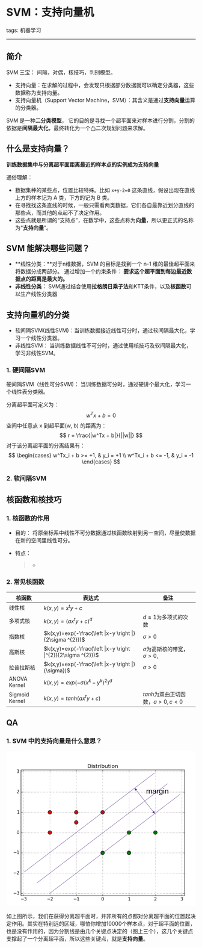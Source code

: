 # SVM：支持向量机

tags: 机器学习

---

## 简介

SVM 三宝： 间隔，对偶，核技巧，判别模型。

- 支持向量：在求解的过程中，会发现只根据部分数据就可以确定分类器，这些数据称为支持向量。
- 支持向量机（Support Vector Machine，SVM）：其含义是通过**支持向量**运算的分类器。

SVM 是一种**二分类模型**， 它的目的是寻找一个超平面来对样本进行分割，分割的依据是**间隔最大化**，最终转化为一个凸二次规划问题来求解。

## 什么是支持向量？

**训练数据集中与分离超平面距离最近的样本点的实例成为支持向量**

通俗理解：

- 数据集种的某些点，位置比较特殊。比如 `x+y-2=0` 这条直线，假设出现在直线上方的样本记为 A 类，下方的记为 B 类。
- 在寻找找这条直线的时候，一般只需看两类数据，它们各自最靠近划分直线的那些点，而其他的点起不了决定作用。
- 这些点就是所谓的“支持点”，在数学中，这些点称为**向量**，所以更正式的名称为“**支持向量**”。

## SVM 能解决哪些问题？

- **线性分类：**对于n维数据，SVM 的目标是找到一个 n-1 维的最佳超平面来将数据分成两部分。 通过增加一个约束条件： **要求这个超平面到每边最近数据点的距离是最大的。**
- **非线性分类：** SVM通过结合使用**拉格朗日乘子法**和KTT条件，以及**核函数**可以生产线性分类器

## 支持向量机的分类

- 软间隔SVM(线性SVM)：当训练数据接近线性可分时，通过软间隔最大化，学习一个线性分类器。
- 非线性SVM： 当训练数据线性不可分时，通过使用核技巧及软间隔最大化，学习非线性SVM。

### 1. 硬间隔SVM

硬间隔SVM（线性可分SVM)： 当训练数据可分时，通过硬讲个最大化，学习一个线性表分类器。

分离超平面可定义为：
$$
w^Tx + b = 0
$$
空间中任意点 x 到超平面(w, b) 的距离为：
$$
r = \frac{|w^Tx + b|}{||w||}
$$
对于该分离超平面的分离结果有：
$$
\begin{cases} w^Tx_i + b >= +1, & y_i = +1 \\ w^Tx_i + b <= -1, & y_i = -1 \end{cases}
$$


### 2. 软间隔SVM





## 核函数和核技巧

### 1. 核函数的作用

- 目的： 将原坐标系中线性不可分数据通过核函数映射到另一空间，尽量使数据在新的空间里线性可分。

- 特点：

  > - 

### 2. 常见核函数

| 核函数         | 表达式                                                       | 备注                                |
| -------------- | ------------------------------------------------------------ | ----------------------------------- |
| 线性核         | $k(x,y)=x^{t}y+c$                                            |                                     |
| 多项式核       | $k(x,y)=(ax^{t}y+c)^{d}$                                     | $d\geqslant1$为多项式的次数         |
| 指数核         | $k(x,y)=exp(-\frac{\left \|x-y \right \|}{2\sigma ^{2}})$    | $\sigma>0$                          |
| 高斯核         | $k(x,y)=exp(-\frac{\left \|x-y \right \|^{2}}{2\sigma ^{2}})$ | $\sigma$为高斯核的带宽，$\sigma>0$, |
| 拉普拉斯核     | $k(x,y)=exp(-\frac{\left \|x-y \right \|}{\sigma})$          | $\sigma>0$                          |
| ANOVA Kernel   | $k(x,y)=exp(-\sigma(x^{k}-y^{k})^{2})^{d}$                   |                                     |
| Sigmoid Kernel | $k(x,y)=tanh(ax^{t}y+c)$                                     | $tanh$为双曲正切函数，$a>0,c<0$     |



## QA

### 1. SVM 中的支持向量是什么意思？

![10.svm](..\img\10.svm.png)

如上图所示，我们在获得分离超平面时，并非所有的点都对分离超平面的位置起决定作用。其实在特别远的区域，哪怕你增加10000个样本点，对于超平面的位置，也是没有作用的，因为分割线是由几个关键点决定的（图上三个），这几个关键点支撑起了一个分离超平面，所以这些关键点，就是**支持向量**。